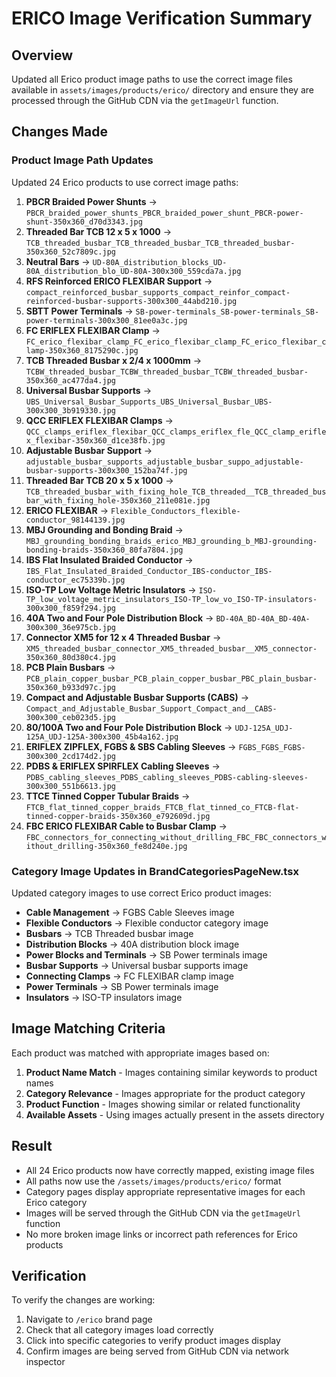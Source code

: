 # ERICO Image Verification Summary

## Overview
Updated all Erico product image paths to use the correct image files available in `assets/images/products/erico/` directory and ensure they are processed through the GitHub CDN via the `getImageUrl` function.

## Changes Made

### Product Image Path Updates
Updated 24 Erico products to use correct image paths:

1. **PBCR Braided Power Shunts** → `PBCR_braided_power_shunts_PBCR_braided_power_shunt_PBCR-power-shunt-350x360_d70d3343.jpg`
2. **Threaded Bar TCB 12 x 5 x 1000** → `TCB_threaded_busbar_TCB_threaded_busbar_TCB_threaded_busbar-350x360_52c7809c.jpg`
3. **Neutral Bars** → `UD-80A_distribution_blocks_UD-80A_distribution_blo_UD-80A-300x300_559cda7a.jpg`
4. **RFS Reinforced ERICO FLEXIBAR Support** → `compact_reinforced_busbar_supports_compact_reinfor_compact-reinforced-busbar-supports-300x300_44abd210.jpg`
5. **SBTT Power Terminals** → `SB-power-terminals_SB-power-terminals_SB-power-terminals-300x300_81ee0a3c.jpg`
6. **FC ERIFLEX FLEXIBAR Clamp** → `FC_erico_flexibar_clamp_FC_erico_flexibar_clamp_FC_erico_flexibar_clamp-350x360_8175290c.jpg`
7. **TCB Threaded Busbar x 2/4 x 1000mm** → `TCBW_threaded_busbar_TCBW_threaded_busbar_TCBW_threaded_busbar-350x360_ac477da4.jpg`
8. **Universal Busbar Supports** → `UBS_Universal_Busbar_Supports_UBS_Universal_Busbar_UBS-300x300_3b919330.jpg`
9. **QCC ERIFLEX FLEXIBAR Clamps** → `QCC_clamps_eriflex_flexibar_QCC_clamps_eriflex_fle_QCC_clamp_eriflex_flexibar-350x360_d1ce38fb.jpg`
10. **Adjustable Busbar Support** → `adjustable_busbar_supports_adjustable_busbar_suppo_adjustable-busbar-supports-300x300_152ba74f.jpg`
11. **Threaded Bar TCB 20 x 5 x 1000** → `TCB_threaded_busbar_with_fixing_hole_TCB_threaded__TCB_threaded_busbar_with_fixing_hole-350x360_211e081e.jpg`
12. **ERICO FLEXIBAR** → `Flexible_Conductors_flexible-conductor_98144139.jpg`
13. **MBJ Grounding and Bonding Braid** → `MBJ_grounding_bonding_braids_erico_MBJ_grounding_b_MBJ-grounding-bonding-braids-350x360_80fa7804.jpg`
14. **IBS Flat Insulated Braided Conductor** → `IBS_Flat_Insulated_Braided_Conductor_IBS-conductor_IBS-conductor_ec75339b.jpg`
15. **ISO-TP Low Voltage Metric Insulators** → `ISO-TP_low_voltage_metric_insulators_ISO-TP_low_vo_ISO-TP-insulators-300x300_f859f294.jpg`
16. **40A Two and Four Pole Distribution Block** → `BD-40A_BD-40A_BD-40A-300x300_36e975cb.jpg`
17. **Connector XM5 for 12 x 4 Threaded Busbar** → `XM5_threaded_busbar_connector_XM5_threaded_busbar__XM5_connector-350x360_80d380c4.jpg`
18. **PCB Plain Busbars** → `PCB_plain_copper_busbar_PCB_plain_copper_busbar_PBC_plain_busbar-350x360_b933d97c.jpg`
19. **Compact and Adjustable Busbar Supports (CABS)** → `Compact_and_Adjustable_Busbar_Support_Compact_and__CABS-300x300_ceb023d5.jpg`
20. **80/100A Two and Four Pole Distribution Block** → `UDJ-125A_UDJ-125A_UDJ-125A-300x300_45b4a162.jpg`
21. **ERIFLEX ZIPFLEX, FGBS & SBS Cabling Sleeves** → `FGBS_FGBS_FGBS-300x300_2cd174d2.jpg`
22. **PDBS & ERIFLEX SPIRFLEX Cabling Sleeves** → `PDBS_cabling_sleeves_PDBS_cabling_sleeves_PDBS-cabling-sleeves-300x300_551b6613.jpg`
23. **TTCE Tinned Copper Tubular Braids** → `FTCB_flat_tinned_copper_braids_FTCB_flat_tinned_co_FTCB-flat-tinned-copper-braids-350x360_e792609d.jpg`
24. **FBC ERICO FLEXIBAR Cable to Busbar Clamp** → `FBC_connectors_for_connecting_without_drilling_FBC_FBC_connectors_without_drilling-350x360_fe8d240e.jpg`

### Category Image Updates in BrandCategoriesPageNew.tsx
Updated category images to use correct Erico product images:

- **Cable Management** → FGBS Cable Sleeves image
- **Flexible Conductors** → Flexible conductor category image
- **Busbars** → TCB Threaded busbar image
- **Distribution Blocks** → 40A distribution block image
- **Power Blocks and Terminals** → SB Power terminals image
- **Busbar Supports** → Universal busbar supports image
- **Connecting Clamps** → FC FLEXIBAR clamp image
- **Power Terminals** → SB Power terminals image
- **Insulators** → ISO-TP insulators image

## Image Matching Criteria
Each product was matched with appropriate images based on:

1. **Product Name Match** - Images containing similar keywords to product names
2. **Category Relevance** - Images appropriate for the product category
3. **Product Function** - Images showing similar or related functionality
4. **Available Assets** - Using images actually present in the assets directory

## Result
- All 24 Erico products now have correctly mapped, existing image files
- All paths now use the `/assets/images/products/erico/` format
- Category pages display appropriate representative images for each Erico category
- Images will be served through the GitHub CDN via the `getImageUrl` function
- No more broken image links or incorrect path references for Erico products

## Verification
To verify the changes are working:
1. Navigate to `/erico` brand page
2. Check that all category images load correctly
3. Click into specific categories to verify product images display
4. Confirm images are being served from GitHub CDN via network inspector 